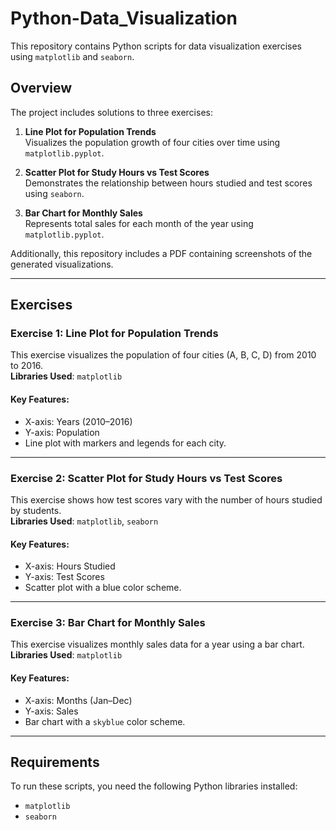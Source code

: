 # Python-Data_Visualization

This repository contains Python scripts for data visualization exercises using `matplotlib` and `seaborn`.

## Overview

The project includes solutions to three exercises:

1. **Line Plot for Population Trends**  
   Visualizes the population growth of four cities over time using `matplotlib.pyplot`.

2. **Scatter Plot for Study Hours vs Test Scores**  
   Demonstrates the relationship between hours studied and test scores using `seaborn`.

3. **Bar Chart for Monthly Sales**  
   Represents total sales for each month of the year using `matplotlib.pyplot`.

Additionally, this repository includes a PDF containing screenshots of the generated visualizations.

---

## Exercises

### Exercise 1: Line Plot for Population Trends
This exercise visualizes the population of four cities (A, B, C, D) from 2010 to 2016.  
**Libraries Used**: `matplotlib`

#### Key Features:
- X-axis: Years (2010–2016)
- Y-axis: Population
- Line plot with markers and legends for each city.

---

### Exercise 2: Scatter Plot for Study Hours vs Test Scores
This exercise shows how test scores vary with the number of hours studied by students.  
**Libraries Used**: `matplotlib`, `seaborn`

#### Key Features:
- X-axis: Hours Studied
- Y-axis: Test Scores
- Scatter plot with a blue color scheme.

---

### Exercise 3: Bar Chart for Monthly Sales
This exercise visualizes monthly sales data for a year using a bar chart.  
**Libraries Used**: `matplotlib`

#### Key Features:
- X-axis: Months (Jan–Dec)
- Y-axis: Sales
- Bar chart with a `skyblue` color scheme.

---

## Requirements

To run these scripts, you need the following Python libraries installed:

- `matplotlib`
- `seaborn`

